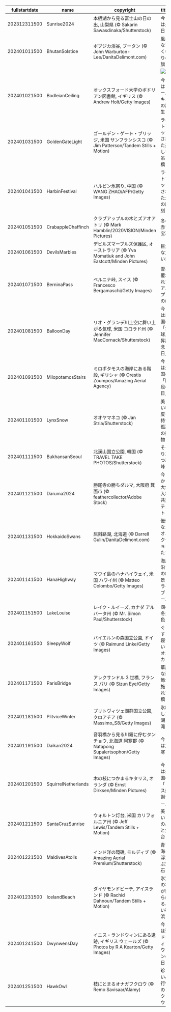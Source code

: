 |fullstartdate|name|copyright|title|image|
|--|--|--|--|--|
202312311500|Sunrise2024|本栖湖から見る富士山の日の出, 山梨県 (© Sakarin Sawasdinaka/Shutterstock)|今日は元日|![](/ja-JP/2024/01/202312311500Sunrise2024.jpg)|
202401011500|BhutanSolstice|ポブジカ渓谷, ブータン (© John Warburton-Lee/DanitaDelimont.com)|風になびく祈りの旗|![](/ja-JP/2024/01/202401011500BhutanSolstice.jpg)|
||||![](/ja-JP/2024/01/.jpg)|
202401021500|BodleianCeiling|オックスフォード大学のボドリアン図書館, イギリス (© Andrew Holt/Getty Images)|今日はトールキンの誕生日|![](/ja-JP/2024/01/202401021500BodleianCeiling.jpg)|
202401031500|GoldenGateLight|ゴールデン・ゲート・ブリッジ, 米国 サンフランシスコ (© Jim Patterson/Tandem Stills + Motion)|ライトアップされた美しい吊り橋|![](/ja-JP/2024/01/202401031500GoldenGateLight.jpg)|
202401041500|HarbinFestival|ハルビン氷祭り, 中国 (© WANG ZHAO/AFP/Getty Images)|ライトアップされた氷の彫刻|![](/ja-JP/2024/01/202401041500HarbinFestival.jpg)|
202401051500|CrabappleChaffinch|クラブアップルの木とズアオアトリ (© Mark Hamblin/2020VISION/Minden Pictures)|冬の赤い宝石|![](/ja-JP/2024/01/202401051500CrabappleChaffinch.jpg)|
202401061500|DevilsMarbles|デビルズマーブルズ保護区, オーストラリア (© Yva Momatiuk and John Eastcott/Minden Pictures)|巨大な丸い岩|![](/ja-JP/2024/01/202401061500DevilsMarbles.jpg)|
202401071500|BerninaPass|ベルニナ峠, スイス (© Francesco Bergamaschi/Getty Images)|雪に覆われたアルプスの峠|![](/ja-JP/2024/01/202401071500BerninaPass.jpg)|
202401081500|BalloonDay|リオ・グランデ川上空に舞い上がる気球, 米国 コロラド州 (© Jennifer MacCornack/Shutterstock)|今日は米国の「気球上昇記念日」|![](/ja-JP/2024/01/202401081500BalloonDay.jpg)|
202401091500|MilopotamosStairs|ミロポタモスの海岸にある階段, ギリシャ (© Orestis Zoumpos/Amazing Aerial Agency)|今日は米国の「階段の日」|![](/ja-JP/2024/01/202401091500MilopotamosStairs.jpg)|
202401101500|LynxSnow|オオヤマネコ (© Jan Stria/Shutterstock)|美しい毛皮を持つ孤高の動物|![](/ja-JP/2024/01/202401101500LynxSnow.jpg)|
202401111500|BukhansanSeoul|北漢山国立公園, 韓国 (© TRAVEL TAKE PHOTOS/Shutterstock)|そそり立つ岩峰|![](/ja-JP/2024/01/202401111500BukhansanSeoul.jpg)|
202401121500|Daruma2024|勝尾寺の勝ちダルマ, 大阪府 箕面市 (© feathercollector/Adobe Stock)|今日から大学入学共通テスト|![](/ja-JP/2024/01/202401121500Daruma2024.jpg)|
202401131500|HokkaidoSwans|屈斜路湖, 北海道 (© Darrell Gulin/DanitaDelimont.com)|優雅なオオハクチョウたち|![](/ja-JP/2024/01/202401131500HokkaidoSwans.jpg)|
202401141500|HanaHighway|マウイ島のハナハイウェイ, 米国 ハワイ州 (© Matteo Colombo/Getty Images)|海岸沿いの絶景ドライブコース|![](/ja-JP/2024/01/202401141500HanaHighway.jpg)|
202401151500|LakeLouise|レイク・ルイーズ, カナダ アルバータ州 (© Mr. Simon Paul/Shutterstock)|湖の冬景色|![](/ja-JP/2024/01/202401151500LakeLouise.jpg)|
202401161500|SleepyWolf|バイエルンの森国立公園, ドイツ (© Raimund Linke/Getty Images)|ぐっすり寝ているオオカミ|![](/ja-JP/2024/01/202401161500SleepyWolf.jpg)|
202401171500|ParisBridge|アレクサンドル 3 世橋, フランス パリ (© Sizun Eye/Getty Images)|華麗な装飾が施された橋|![](/ja-JP/2024/01/202401171500ParisBridge.jpg)|
202401181500|PlitviceWinter|プリトヴィツェ湖群国立公園, クロアチア (© Massimo_S8/Getty Images)|氷結した湖と滝|![](/ja-JP/2024/01/202401181500PlitviceWinter.jpg)|
202401191500|Daikan2024|音羽橋から見る川霧に佇むタンチョウ, 北海道 阿寒郡 (© Natapong Supalertsophon/Getty Images)|今日は大寒|![](/ja-JP/2024/01/202401191500Daikan2024.jpg)|
202401201500|SquirrelNetherlands|木の枝につかまるキタリス, オランダ (© Ernst Dirksen/Minden Pictures)|今日は米国の「リス感謝デー」|![](/ja-JP/2024/01/202401201500SquirrelNetherlands.jpg)|
202401211500|SantaCruzSunrise|ウォルトン灯台, 米国 カリフォルニア州 (© Jeff Lewis/Tandem Stills + Motion)|美しい日の出と灯台|![](/ja-JP/2024/01/202401211500SantaCruzSunrise.jpg)|
202401221500|MaldivesAtolls|インド洋の環礁, モルディブ (© Amazing Aerial Premium/Shutterstock)|青い海に浮かぶ宝石|![](/ja-JP/2024/01/202401221500MaldivesAtolls.jpg)|
202401231500|IcelandBeach|ダイヤモンドビーチ, アイスランド (© Rachid Dahnoun/Tandem Stills + Motion)|氷河の塊が散らばる黒い砂浜|![](/ja-JP/2024/01/202401231500IcelandBeach.jpg)|
202401241500|DwynwensDay|イニス・ランドウィンにある遺跡, イギリス ウェールズ (© Photos by R A Kearton/Getty Images)|今日は聖ドウィンウェンの日|![](/ja-JP/2024/01/202401241500DwynwensDay.jpg)|
202401251500|HawkOwl|枝にとまるオナガフクロウ (© Remo Savisaar/Alamy)|珍しい昼行性のフクロウ|![](/ja-JP/2024/01/202401251500HawkOwl.jpg)|
